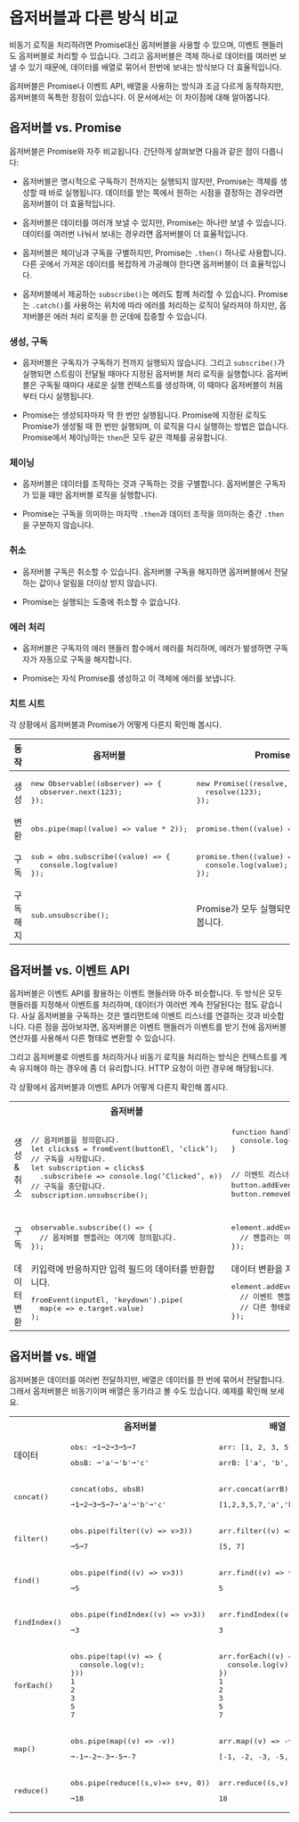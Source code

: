 <!--
# Observables compared to other techniques
-->
# 옵저버블과 다른 방식 비교

<!--
You can often use observables instead of promises to deliver values asynchronously. Similarly, observables can take the place of event handlers. Finally, because observables deliver multiple values, you can use them where you might otherwise build and operate on arrays.

Observables behave somewhat differently from the alternative techniques in each of these situations, but offer some significant advantages. Here are detailed comparisons of the differences.
-->
비동기 로직을 처리하려면 Promise대신 옵저버블을 사용할 수 있으며, 이벤트 핸들러도 옵저버블로 처리할 수 있습니다.
그리고 옵저버블은 객체 하나로 데이터를 여러번 보낼 수 있기 때문에, 데이터를 배열로 묶어서 한번에 보내는 방식보다 더 효율적입니다.

옵저버블은 Promise나 이벤트 API, 배열을 사용하는 방식과 조금 다르게 동작하지만, 옵저버블의 독특한 장점이 있습니다.
이 문서에서는 이 차이점에 대해 알아봅니다.


<!--
## Observables compared to promises
-->
## 옵저버블 vs. Promise

<!--
Observables are often compared to promises. Here are some key differences:

* Observables are declarative; computation does not start until subscription. Promises execute immediately on creation. This makes observables useful for defining recipes that can be run whenever you need the result.

* Observables provide many values. Promises provide one. This makes observables useful for getting multiple values over time.

* Observables differentiate between chaining and subscription. Promises only have `.then()` clauses. This makes observables useful for creating complex transformation recipes to be used by other part of the system, without causing the work to be executed.

* Observables `subscribe()` is responsible for handling errors. Promises push errors to the child promises. This makes observables useful for centralized and predictable error handling.
-->
옵저버블은 Promise와 자주 비교됩니다. 간단하게 살펴보면 다음과 같은 점이 다릅니다:

* 옵저버블은 명시적으로 구독하기 전까지는 실행되지 않지만, Promise는 객체를 생성할 때 바로 실행됩니다. 데이터를 받는 쪽에서 원하는 시점을 결정하는 경우라면 옵저버블이 더 효율적입니다.

* 옵저버블은 데이터를 여러개 보낼 수 있지만, Promise는 하나만 보낼 수 있습니다. 데이터를 여러번 나눠서 보내는 경우라면 옵저버블이 더 효율적입니다.

* 옵저버블은 체이닝과 구독을 구별하지만, Promise는 `.then()` 하나로 사용합니다. 다른 곳에서 가져온 데이터를 복잡하게 가공해야 한다면 옵저버블이 더 효율적입니다.

* 옵저버블에서 제공하는 `subscribe()`는 에러도 함께 처리할 수 있습니다. Promise는 `.catch()`를 사용하는 위치에 따라 에러를 처리하는 로직이 달라져야 하지만, 옵저버블은 에러 처리 로직을 한 군데에 집중할 수 있습니다.


<!--
### Creation and subscription
-->
### 생성, 구독

<!--
* Observables are not executed until a consumer subscribes. The `subscribe()` executes the defined behavior once, and it can be called again. Each subscription has its own computation. Resubscription causes recomputation of values.

  <code-example
    path="comparing-observables/src/observables.ts"
    header="src/observables.ts (observable)"
    region="observable">
  </code-example>

* Promises execute immediately, and just once. The computation of the result is initiated when the promise is created. There is no way to restart work. All `then` clauses (subscriptions) share the same computation.

  <code-example
    path="comparing-observables/src/promises.ts"
    header="src/promises.ts (promise)"
    region="promise">
  </code-example>
-->
* 옵저버블은 구독자가 구독하기 전까지 실행되지 않습니다. 그리고 `subscribe()`가 실행되면 스트림이 전달될 때마다 지정된 옵저버블 처리 로직을 실행합니다. 옵저버블은 구독될 때마다 새로운 실행 컨텍스트를 생성하며, 이 때마다 옵저버블이 처음부터 다시 실행됩니다.

  <code-example 
    path="comparing-observables/src/observables.ts" 
    header="src/observables.ts (옵저버블)" 
    region="observable">
  </code-example>

* Promise는 생성되자마자 딱 한 번만 실행됩니다. Promise에 지정된 로직도 Promise가 생성될 때 한 번만 실행되며, 이 로직을 다시 실행하는 방법은 없습니다. Promise에서 체이닝하는 `then`은 모두 같은 객체를 공유합니다.

  <code-example 
    path="comparing-observables/src/promises.ts" 
    header="src/promises.ts (Promise)"
    region="promise">
  </code-example>


<!--
### Chaining
-->
### 체이닝

<!--
* Observables differentiate between transformation function such as a map and subscription. Only subscription activates the subscriber function to start computing the values.

  <code-example
    path="comparing-observables/src/observables.ts"
    header="src/observables.ts (chain)"
    region="chain">
  </code-example>

* Promises do not differentiate between the last `.then` clauses (equivalent to subscription) and intermediate `.then` clauses (equivalent to map).

  <code-example
    path="comparing-observables/src/promises.ts"
    header="src/promises.ts (chain)"
    region="chain">
  </code-example>
-->
* 옵저버블은 데이터를 조작하는 것과 구독하는 것을 구별합니다. 옵저버블은 구독자가 있을 때만 옵저버블 로직을 실행합니다.

  <code-example 
    path="comparing-observables/src/observables.ts" 
    header="src/observables.ts (체이닝)" 
    region="chain">
  </code-example>

* Promise는 구독을 의미하는 마지막 `.then`과 데이터 조작을 의미하는 중간 `.then`을 구분하지 않습니다.

  <code-example 
    path="comparing-observables/src/promises.ts"
    header="src/promises.ts (체이닝)" 
    region="chain">
  </code-example>


<!--
### Cancellation
-->
### 취소

<!--
* Observable subscriptions are cancellable. Unsubscribing removes the listener from receiving further values, and notifies the subscriber function to cancel work.
-->
* 옵저버블 구독은 취소할 수 있습니다. 옵저버블 구독을 해지하면 옵저버블에서 전달하는 값이나 알림을 더이상 받지 않습니다.

  <code-example
    path="comparing-observables/src/observables.ts"
    header="src/observables.ts (unsubcribe)"
    region="unsubscribe">
  </code-example>

<!--
* Promises are not cancellable.
-->
* Promise는 실행되는 도중에 취소할 수 없습니다.


<!--
### Error handling
-->
### 에러 처리

<!--
* Observable execution errors are delivered to the subscriber's error handler, and the subscriber automatically unsubscribes from the observable.
-->
* 옵저버블은 구독자의 에러 핸들러 함수에서 에러를 처리하며, 에러가 발생하면 구독자가 자동으로 구독을 해지합니다.

  <code-example
    path="comparing-observables/src/observables.ts"
    header="src/observables.ts (error)"
    region="error">
  </code-example>

<!--
* Promises push errors to the child promises.
-->
* Promise는 자식 Promise를 생성하고 이 객체에 에러를 보냅니다.

  <code-example
    path="comparing-observables/src/promises.ts"
    header="src/promises.ts (error)"
    region="error">
  </code-example>


<!--
### Cheat sheet
-->
### 치트 시트

<!--
The following code snippets illustrate how the same kind of operation is defined using observables and promises.
-->
각 상황에서 옵저버블과 Promise가 어떻게 다른지 확인해 봅시다.

<table>
  <thead>
    <tr>
      <!--
      <th>Operation</th>
      <th>Observable</th>
      <th>Promise</th>
      -->
      <th>동작</th>
      <th>옵저버블</th>
      <th>Promise</th>
    </tr>
  </thead>
  <tbody>
    <tr>
      <!--
      <td>Creation</td>
      -->
      <td>생성</td>
      <td>
        <pre>
new Observable((observer) => {
  observer.next(123);
});</pre>
      </td>
      <td>
        <pre>
new Promise((resolve, reject) => {
  resolve(123);
});</pre>
      </td>
    </tr>
    <tr>
      <!--
      <td>Transform</td>
      -->
      <td>변환</td>
      <td><pre>obs.pipe(map((value) => value * 2));</pre></td>
      <td><pre>promise.then((value) => value * 2);</pre></td>
    </tr>
    <tr>
      <!--
      <td>Subscribe</td>
      -->
      <td>구독</td>
      <td>
        <pre>
sub = obs.subscribe((value) => {
  console.log(value)
});</pre>
      </td>
      <td>
        <pre>
promise.then((value) => {
  console.log(value);
});</pre>
      </td>
    </tr>
    <tr>
      <!--
      <td>Unsubscribe</td>
      -->
      <td>구독 해지</td>
      <td><pre>sub.unsubscribe();</pre></td>
      <!--
      <td>Implied by promise resolution.</td>
      -->
      <td>Promise가 모두 실행되면 해지된 것으로 봅니다.</td>
    </tr>
  </tbody>
</table>


<!--
## Observables compared to events API
-->
## 옵저버블 vs. 이벤트 API

<!--
Observables are very similar to event handlers that use the events API. Both techniques define notification handlers, and use them to process multiple values delivered over time. Subscribing to an observable is equivalent to adding an event listener. One significant difference is that you can configure an observable to transform an event before passing the event to the handler.

Using observables to handle events and asynchronous operations can have the advantage of greater consistency in contexts such as HTTP requests.

Here are some code samples that illustrate how the same kind of operation is defined using observables and the events API.
-->
옵저버블은 이벤트 API를 활용하는 이벤트 핸들러와 아주 비슷합니다.
두 방식은 모두 핸들러를 지정해서 이벤트를 처리하며, 데이터가 여러번 계속 전달된다는 점도 같습니다.
사실 옵저버블을 구독하는 것은 엘리먼트에 이벤트 리스너를 연결하는 것과 비슷합니다.
다른 점을 꼽아보자면, 옵저버블은 이벤트 핸들러가 이벤트를 받기 전에 옵저버블 연산자를 사용해서 다른 형태로 변환할 수 있습니다.

그리고 옵저버블로 이벤트를 처리하거나 비동기 로직을 처리하는 방식은 컨텍스트를 계속 유지해야 하는 경우에 좀 더 유리합니다.
HTTP 요청이 이런 경우에 해당됩니다.

각 상황에서 옵저버블과 이벤트 API가 어떻게 다른지 확인해 봅시다.

<table>
  <tr>
    <th></th>
    <!--
    <th>Observable</th>
    <th>Events API</th>
    -->
    <th>옵저버블</th>
    <th>이벤트 API</th>
  </tr>
  <tr>
    <!--
    <td>Creation & cancellation</td>
    -->
    <td>생성 & 취소</td>
    <td>
<!--
<pre>// Setup
const clicks$ = fromEvent(buttonEl, ‘click’);
// Begin listening
const subscription = clicks$
  .subscribe(e => console.log(‘Clicked’, e))
// Stop listening
subscription.unsubscribe();</pre>
-->
<pre>// 옵저버블을 정의합니다.
let clicks$ = fromEvent(buttonEl, ‘click’);
// 구독을 시작합니다.
let subscription = clicks$
  .subscribe(e => console.log(‘Clicked’, e))
// 구독을 중단합니다.
subscription.unsubscribe();</pre>
   </td>
   <td>
<!--
<pre>function handler(e) {
  console.log(‘Clicked’, e);
}
// Setup & begin listening
button.addEventListener(‘click’, handler);
// Stop listening
button.removeEventListener(‘click’, handler);
</pre>
-->
<pre>function handler(e) {
  console.log(‘Clicked’, e);
}

// 이벤트 리스너를 설정하고 감지하기 시작합니다.
button.addEventListener(‘click’, handler);
// 이벤트 추적을 중단합니다.
button.removeEventListener(‘click’, handler);
</pre>
    </td>
  </tr>
  <tr>
    <!--
    <td>Subscription</td>
    -->
    <td>구독</td>
    <td>
<!--
<pre>observable.subscribe(() => {
  // notification handlers here
});</pre>
-->
<pre>observable.subscribe(() => {
  // 옵저버블 핸들러는 여기에 정의합니다.
});</pre>
    </td>
    <td>
<!--
<pre>element.addEventListener(eventName, (event) => {
  // notification handler here
});</pre>
-->
<pre>element.addEventListener(eventName, (event) => {
  // 핸들러는 여기 정의합니다.
});</pre>
    </td>
  </tr>
  <tr>
    <!--
    <td>Configuration</td>
    -->
    <td>데이터 변환</td>
    <!--
    <td>Listen for keystrokes, but provide a stream representing the value in the input.
    -->
    <td>키입력에 반응하지만 입력 필드의 데이터를 반환합니다.
<pre>fromEvent(inputEl, 'keydown').pipe(
  map(e => e.target.value)
);</pre>
    </td>
    <!--
    <td>Does not support configuration.
<pre>element.addEventListener(eventName, (event) => {
  // Cannot change the passed Event into another
  // value before it gets to the handler
});</pre>
    </td>
    -->
    <td>데이터 변환을 지원하지 않습니다.
<pre>element.addEventListener(eventName, (event) => {
  // 이벤트 핸들러가 이벤트 객체를 받기 전에
  // 다른 형태로 변환할 수 없습니다.
});</pre>
    </td>
  </tr>
</table>


<!--
## Observables compared to arrays
-->
## 옵저버블 vs. 배열

<!--
An observable produces values over time. An array is created as a static set of values. In a sense, observables are asynchronous where arrays are synchronous. In the following examples, ➞ implies asynchronous value delivery.
-->
옵저버블은 데이터를 여러번 전달하지만, 배열은 데이터를 한 번에 묶어서 전달합니다. 
그래서 옵저버블은 비동기이며 배열은 동기라고 볼 수도 있습니다.
예제를 확인해 보세요.

<table>
  <tr>
    <th></th>
    <!--
    <th>Observable</th>
    <th>Array</th>
    -->
    <th>옵저버블</th>
    <th>배열</th>
  </tr>
  <tr>
    <!--
    <td>Given</td>
    -->
    <td>데이터</td>
    <td>
      <pre>obs: ➞1➞2➞3➞5➞7</pre>
      <pre>obsB: ➞'a'➞'b'➞'c'</pre>
    </td>
    <td>
      <pre>arr: [1, 2, 3, 5, 7]</pre>
      <pre>arrB: ['a', 'b', 'c']</pre>
    </td>
  </tr>
  <tr>
    <td><pre>concat()</pre></td>
    <td>
      <pre>concat(obs, obsB)</pre>
      <pre>➞1➞2➞3➞5➞7➞'a'➞'b'➞'c'</pre>
    </td>
    <td>
      <pre>arr.concat(arrB)</pre>
      <pre>[1,2,3,5,7,'a','b','c']</pre>
    </td>
  </tr>
  <tr>
    <td><pre>filter()</pre></td>
    <td>
      <pre>obs.pipe(filter((v) => v>3))</pre>
      <pre>➞5➞7</pre>
    </td>
    <td>
      <pre>arr.filter((v) => v>3)</pre>
      <pre>[5, 7]</pre>
    </td>
  </tr>
  <tr>
    <td><pre>find()</pre></td>
    <td>
      <pre>obs.pipe(find((v) => v>3))</pre>
      <pre>➞5</pre>
    </td>
    <td>
      <pre>arr.find((v) => v>3)</pre>
      <pre>5</pre>
    </td>
  </tr>
  <tr>
    <td><pre>findIndex()</pre></td>
    <td>
      <pre>obs.pipe(findIndex((v) => v>3))</pre>
      <pre>➞3</pre>
    </td>
    <td>
      <pre>arr.findIndex((v) => v>3)</pre>
      <pre>3</pre>
    </td>
  </tr>
  <tr>
    <td><pre>forEach()</pre></td>
    <td>
      <pre>obs.pipe(tap((v) => {
  console.log(v);
}))
1
2
3
5
7</pre>
    </td>
    <td>
      <pre>arr.forEach((v) => {
  console.log(v);
})
1
2
3
5
7</pre>
    </td>
  </tr>
  <tr>
    <td><pre>map()</pre></td>
    <td>
      <pre>obs.pipe(map((v) => -v))</pre>
      <pre>➞-1➞-2➞-3➞-5➞-7</pre>
    </td>
    <td>
      <pre>arr.map((v) => -v)</pre>
      <pre>[-1, -2, -3, -5, -7]</pre>
    </td>
  </tr>
  <tr>
    <td><pre>reduce()</pre></td>
    <td>
      <pre>obs.pipe(reduce((s,v)=> s+v, 0))</pre>
      <pre>➞18</pre>
    </td>
    <td>
      <pre>arr.reduce((s,v) => s+v, 0)</pre>
      <pre>18</pre>
    </td>
  </tr>
</table>
